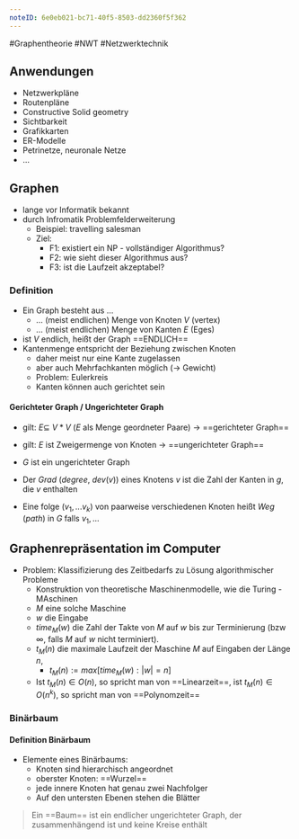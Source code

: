 ```yaml
---
noteID: 6e0eb021-bc71-40f5-8503-dd2360f5f362
---
```

#Graphentheorie #NWT #Netzwerktechnik

## Anwendungen
- Netzwerkpläne
- Routenpläne
- Constructive Solid geometry
- Sichtbarkeit
- Grafikkarten
- ER-Modelle
- Petrinetze, neuronale Netze
- …

## Graphen
- lange vor Informatik bekannt
- durch Infromatik Problemfelderweiterung
	- Beispiel: travelling salesman
	- Ziel:
		- F1: existiert ein NP - vollständiger Algorithmus?
		- F2: wie sieht dieser Algorithmus aus?
		- F3: ist die Laufzeit akzeptabel?
### Definition
- Ein Graph besteht aus …
	- … (meist endlichen) Menge von Knoten $V$ (vertex)
	- … (meist endlichen) Menge von Kanten $E$ (Eges)
- ist $V$ endlich, heißt der Graph ==ENDLICH==
- Kantenmenge entspricht der Beziehung zwischen Knoten
	- daher meist nur eine Kante zugelassen
	- aber auch Mehrfachkanten möglich (-> Gewicht)
	- Problem: Eulerkreis
	- Kanten können auch gerichtet sein

#### Gerichteter Graph / Ungerichteter Graph
- gilt: $E \subseteq \ V * V$ ($E$ als Menge geordneter Paare) -> ==gerichteter Graph==
- gilt: $E$ ist Zweigermenge von Knoten -> ==ungerichteter Graph==

 - $G$ ist ein ungerichteter Graph
- Der $Grad$ ($degree$, $dev (v)$) eines Knotens $v$ ist die Zahl der Kanten in $g$, die $v$ enthalten
- Eine folge ($v_1,... v_k$) von paarweise verschiedenen Knoten heißt $Weg$ ($path$) in $G$ falls $v_1,...$
## Graphenrepräsentation im Computer
- Problem: Klassifizierung des Zeitbedarfs zu Lösung algorithmischer Probleme
	- Konstruktion von theoretische Maschinenmodelle, wie die Turing - MAschinen
	- $M$ eine solche Maschine
	- $w$ die Eingabe 
	- $time_M (w)$ die Zahl der Takte von $M$ auf $w$ bis zur Terminierung (bzw $\infty$, falls $M$ auf $w$ nicht terminiert). 
	- $t_M (n)$ die maximale Laufzeit der Maschine $M$ auf Eingaben der Länge $n$, 
		- $t_M (n):=max [time_M (w) : |w| = n]$
	- Ist $t_M (n)  \in O (n)$, so spricht man von ==Linearzeit==, ist $t_M (n) \in O (n^k)$, so spricht man von ==Polynomzeit==

### Binärbaum
#### Definition Binärbaum
- Elemente eines Binärbaums:
	- Knoten sind hierarchisch angeordnet
	- oberster Knoten: ==Wurzel==
	- jede innere Knoten hat genau zwei Nachfolger
	- Auf den untersten Ebenen stehen die Blätter

> Ein ==Baum== ist ein endlicher ungerichteter Graph, der zusammenhängend ist und keine Kreise enthält
